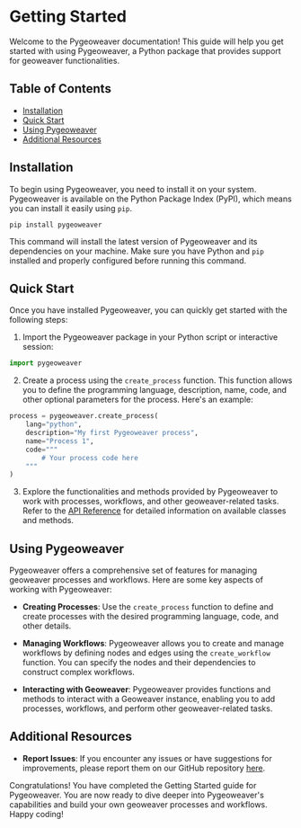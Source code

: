 # Getting Started

Welcome to the Pygeoweaver documentation! This guide will help you get started with using Pygeoweaver, a Python package that provides support for geoweaver functionalities.

## Table of Contents
- [Installation](#installation)
- [Quick Start](#quick-start)
- [Using Pygeoweaver](#using-pygeoweaver)
- [Additional Resources](#additional-resources)

## Installation

To begin using Pygeoweaver, you need to install it on your system. Pygeoweaver is available on the Python Package Index (PyPI), which means you can install it easily using `pip`.

```shell
pip install pygeoweaver
```

This command will install the latest version of Pygeoweaver and its dependencies on your machine. Make sure you have Python and `pip` installed and properly configured before running this command.

## Quick Start

Once you have installed Pygeoweaver, you can quickly get started with the following steps:

1. Import the Pygeoweaver package in your Python script or interactive session:

```python
import pygeoweaver
```

2. Create a process using the `create_process` function. This function allows you to define the programming language, description, name, code, and other optional parameters for the process. Here's an example:

```python
process = pygeoweaver.create_process(
    lang="python",
    description="My first Pygeoweaver process",
    name="Process 1",
    code="""
        # Your process code here
    """
)
```

3. Explore the functionalities and methods provided by Pygeoweaver to work with processes, workflows, and other geoweaver-related tasks. Refer to the [API Reference](/API%20Reference/create-process-from-file/) for detailed information on available classes and methods.

## Using Pygeoweaver

Pygeoweaver offers a comprehensive set of features for managing geoweaver processes and workflows. Here are some key aspects of working with Pygeoweaver:

- **Creating Processes**: Use the `create_process` function to define and create processes with the desired programming language, code, and other details.

- **Managing Workflows**: Pygeoweaver allows you to create and manage workflows by defining nodes and edges using the `create_workflow` function. You can specify the nodes and their dependencies to construct complex workflows.

- **Interacting with Geoweaver**: Pygeoweaver provides functions and methods to interact with a Geoweaver instance, enabling you to add processes, workflows, and perform other geoweaver-related tasks.

## Additional Resources

- **Report Issues**: If you encounter any issues or have suggestions for improvements, please report them on our GitHub repository [here](https://github.com/ESIPFed/pygeoweaver/issues).

Congratulations! You have completed the Getting Started guide for Pygeoweaver. You are now ready to dive deeper into Pygeoweaver's capabilities and build your own geoweaver processes and workflows. Happy coding!
